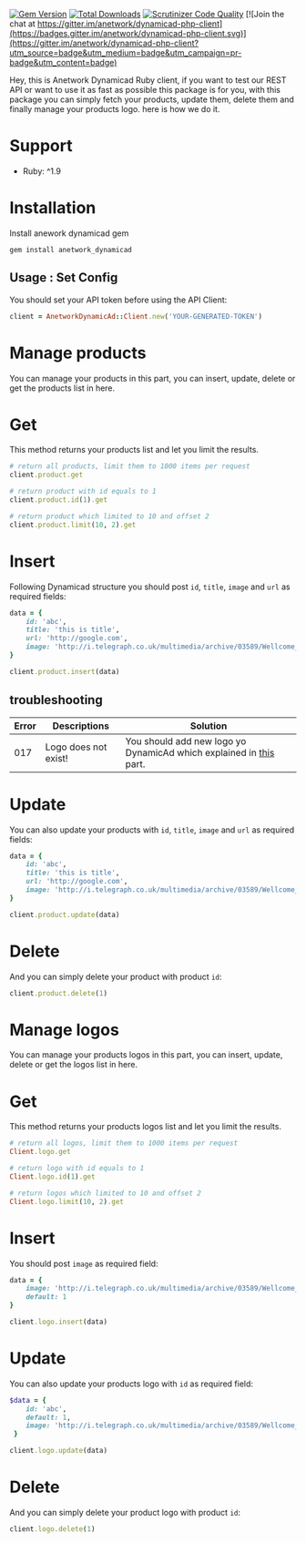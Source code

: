 [![Gem Version](https://badge.fury.io/rb/anetwork_dynamicad.svg)](https://badge.fury.io/rb/anetwork_dynamicad)
[![Total Downloads](http://ruby-gem-downloads-badge.herokuapp.com/anetwork_dynamicad/0.0.1)](https://rubygems.org/gems/anetwork_dynamicad)
[![Scrutinizer Code Quality](https://scrutinizer-ci.com/g/iamalirezaj/dynamicad/badges/quality-score.png?b=develop)](https://scrutinizer-ci.com/g/iamalirezaj/dynamicad/)
[![Join the chat at https://gitter.im/anetwork/dynamicad-php-client](https://badges.gitter.im/anetwork/dynamicad-php-client.svg)](https://gitter.im/anetwork/dynamicad-php-client?utm_source=badge&utm_medium=badge&utm_campaign=pr-badge&utm_content=badge)

Hey, this is Anetwork Dynamicad Ruby client, if you want to test our REST API or want to use it as fast as possible this package is for you, with this package you can simply fetch your products, update them, delete them and finally manage your products logo. here is how we do it.

# Support

* Ruby: ^1.9

# Installation
Install anework dynamicad gem

```
gem install anetwork_dynamicad
```

## Usage : Set Config
You should set your API token before using the API Client:

```ruby
client = AnetworkDynamicAd::Client.new('YOUR-GENERATED-TOKEN')
```

# Manage products
You can manage your products in this part, you can insert, update, delete or get the products list in here.

# Get
This method returns your products list and let you limit the results.

```ruby
# return all products, limit them to 1000 items per request
client.product.get

# return product with id equals to 1
client.product.id(1).get

# return product which limited to 10 and offset 2
client.product.limit(10, 2).get
```

# Insert
Following Dynamicad structure you should post ```id```, ```title```, ```image``` and ```url``` as required fields:

```ruby
data = {
    id: 'abc',
    title: 'this is title',
    url: 'http://google.com',
    image: 'http://i.telegraph.co.uk/multimedia/archive/03589/Wellcome_Image_Awa_3589699k.jpg'
}

client.product.insert(data)
```

## troubleshooting

| Error | Descriptions | Solution |
| --- | --- | --- |
| 017 | Logo does not exist! | You should add new logo yo DynamicAd which explained in [this](https://github.com/iamalireza/dynamicad#insert-1) part.

# Update
You can also update your products with ```id```, ```title```, ```image``` and ```url``` as required fields:

```ruby
data = {
    id: 'abc',
    title: 'this is title',
    url: 'http://google.com',
    image: 'http://i.telegraph.co.uk/multimedia/archive/03589/Wellcome_Image_Awa_3589699k.jpg'
}

client.product.update(data)
```

# Delete
And you can simply delete your product with product ```id```:

```ruby
client.product.delete(1)
```

# Manage logos

You can manage your products logos in this part, you can insert, update, delete or get the logos list in here.

# Get
This method returns your products logos list and let you limit the results.

```ruby
# return all logos, limit them to 1000 items per request
Client.logo.get

# return logo with id equals to 1
Client.logo.id(1).get

# return logos which limited to 10 and offset 2
Client.logo.limit(10, 2).get
```

# Insert
You should post  ```image``` as required field:

```ruby
data = {
    image: 'http://i.telegraph.co.uk/multimedia/archive/03589/Wellcome_Image_Awa_3589699k.jpg',
    default: 1
}

client.logo.insert(data)
```

# Update
You can also update your products logo with ```id``` as required field:

```ruby
$data = {
    id: 'abc',
    default: 1,
    image: 'http://i.telegraph.co.uk/multimedia/archive/03589/Wellcome_Image_Awa_3589699k.jpg'
 }

client.logo.update(data)
```

# Delete
And you can simply delete your product logo with product ```id```:

```ruby
client.logo.delete(1)
```
